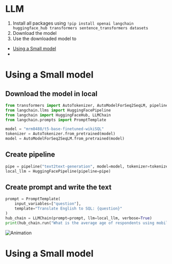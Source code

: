 # LLM

1. Install all packages using `!pip install openai langchain huggingface_hub transformers sentence_transformers datasets`
2. Download the model
3. Use the downloaded model to 

- [Using a Small model](#Using-a-Small-model)
- 
# Using a Small model
## Download the model in local
```python
from transformers import AutoTokenizer, AutoModelForSeq2SeqLM, pipeline
from langchain.llms import HuggingFacePipeline
from langchain import HuggingFaceHub, LLMChain
from langchain.prompts import PromptTemplate

model = "mrm8488/t5-base-finetuned-wikiSQL"
tokenizer = AutoTokenizer.from_pretrained(model)
model = AutoModelForSeq2SeqLM.from_pretrained(model)
```


## Create pipeline
```python
pipe = pipeline("text2text-generation", model=model, tokenizer=tokenizer, max_length=100)
local_llm = HuggingFacePipeline(pipeline=pipe)
```

## Create prompt and write the text
```python
prompt = PromptTemplate(
    input_variables=["question"],
    template="Translate English to SQL: {question}"
)
hub_chain = LLMChain(prompt=prompt, llm=local_llm, verbose=True)
print(hub_chain.run("What is the average age of respondents using mobile device"))
```
![Animation](https://github.com/Arjun8900/LLM-SQL-Demo/assets/30146648/c8354e42-641e-4f3a-9612-07cfdc779066)

# Using a Small model